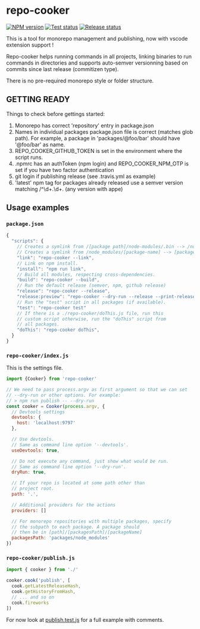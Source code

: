 # repo-cooker

[![NPM version][npm-image]][npm-url]
[![Test status][gh-actions-test-image]][gh-actions-url]
[![Release status][gh-actions-release-image]][gh-actions-url]

This is a tool for monorepo management and publishing, now with vscode
extension support !

Repo-cooker helps running commands in all projects, linking binaries to run
commands in directories and supports auto-semver versionning based on commits
since last release (commitizen type).

There is no pre-required monorepo style or folder structure.

## GETTING READY

Things to check before gettings started:

1. Monorepo has correct 'repository' entry in package.json
2. Names in individual packages package.json file is correct (matches glob path). For example, a package in 'packages/@foo/bar' should have '@foo/bar' as name.
3. REPO_COOKER_GITHUB_TOKEN is set in the environment where the script runs.
4. .npmrc has an authToken (npm login) and REPO_COOKER_NPM_OTP is set if you have two factor authentication
5. git login if publishing release (see .travis.yml as example)
6. 'latest' npm tag for packages already released use a semver version matching /^\d+.\d+\.
    (any version with appe)

## Usage examples

### `package.json`

```js
{
  "scripts": {
    // Creates a symlink from /[package path]/node-modules/.bin --> /node_modules/.bin
    // Creates a symlink from /node_modules/[package-name] --> [package path]
    "link": "repo-cooker --link",
    // Link on npm install.
    "install": "npm run link",
    // Build all modules, respecting cross-dependencies.
    "build": "repo-cooker --build",
    // Run the default release (semver, npm, github release)
    "release": "repo-cooker --release",
    "release:preview": "repo-cooker --dry-run --release --print-release",
    // Run the "test" script in all packages (if available).
    "test": "repo-cooker test"
    // If there is a ./repo-cooker/doThis.js file, run this
    // custom script otherwise, run the "doThis" script from
    // all packages.
    "doThis": "repo-cooker doThis",
  }
}
```

### `repo-cooker/index.js`

This is the settings file.

```js
import {Cooker} from 'repo-cooker'

// We need to pass process.argv as first argument so that we can set
// --dry-run or other options. For example:
// > npm run publish -- --dry-run
const cooker = Cooker(process.argv, {
  // Devtools settings
  devtools: {
    host: 'localhost:9797'
  },

  // Use devtools.
  // Same as command line option '--devtools'.
  useDevtools: true,

  // Do not execute any command, just show what would be run.
  // Same as command line option '--dry-run'.
  dryRun: true,

  // If your repo is located at some path other than
  // project root.
  path: '.',

  // Additional providers for the actions
  providers: []

  // For monorepo repositories with multiple packages, specify
  // the subpath to each package. A package should
  // then be in [path]/[packagesPath]/[packageName]
  packagesPath: 'packages/node_modules'
})
```

### `repo-cooker/publish.js`

```js
import { cooker } from './'

cooker.cook('publish', [
  cook.getLatestReleaseHash,
  cook.getHistoryFromHash,
  // ... and so on
  cook.fireworks
])
```

For now look at [publish.test.js](https://github.com/cerebral/repo-cooker/blob/main/test/integration/publish.test.js)
for a full example with comments.

[npm-image]: https://img.shields.io/npm/v/repo-cooker.svg?style=flat
[npm-url]: https://npmjs.org/package/repo-cooker
[gh-actions-test-image]: https://github.com/cerebral/repo-cooker/actions/workflows/test.yml/badge.svg
[gh-actions-release-image]: https://github.com/cerebral/repo-cooker/actions/workflows/release.yml/badge.svg
[gh-actions-url]: https://github.com/cerebral/repo-cooker/actions
